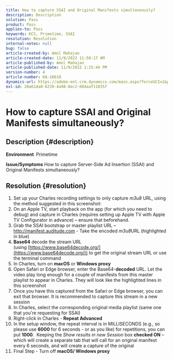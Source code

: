 ```yaml
---
title: How to capture SSAI and Original Manifests simultaneously?
description: Description
solution: Pass
product: Pass
applies-to: Pass
keywords: KCS, Primetime, SSAI
resolution: Resolution
internal-notes: null
bug: false
article-created-by: Amol Mahajan
article-created-date: 11/9/2022 11:58:17 AM
article-published-by: Amol Mahajan
article-published-date: 11/9/2022 1:15:44 PM
version-number: 4
article-number: KA-16610
dynamics-url: https://adobe-ent.crm.dynamics.com/main.aspx?forceUCI=1&pagetype=entityrecord&etn=knowledgearticle&id=0a56cac8-2560-ed11-9561-6045bd006268
exl-id: 20a61da0-6239-4a98-8ec2-60daaf110357
---
```

# How to capture SSAI and Original Manifests simultaneously?

## Description {#description}

<b>Environment </b>
Primetime


<b>Issue/Symptoms</b>
How to capture Server-Side Ad Insertion (SSAI) and Original Manifests simultaneously?


## Resolution {#resolution}


1. Set up your Charles recording settings to only capture *m3u8* URL, using the method suggested in this screenshot:
2. On an Apple TV, start playback on the app (for which you need to debug) and capture in Charles (requires setting up Apple TV with Apple TV Configurator in advance) – ensure that beforehand.
3. Grab the SSAI bootstrap or master playlist URL – http://manifest.auditude.com - Take the encoded *m3u8*URL (highlighted in blue)
4. <b>Base64</b> decode the stream URL (using [https://www.base64decode.org/](https://www.base64decode.org/)) to get the original stream URL or use the terminal command
5. In Charles, turn on <b>macOS</b> or <b>Windows proxy</b>
6. Open Safari or Edge browser, enter the Base64-<b>decoded</b> URL. Let the video play long enough for a couple of manifests from this master playlist to appear in Charles. They will look like the highlighted lines in this screenshot
7. Once you have this captured from the Safari or Edge browser, you can exit that browser. It is recommended to capture this stream in a new session
8. In Charles, select the corresponding original media playlist (same one that you're requesting for SSAI)
9. Right-click in Charles - <b>Repeat Advanced</b>
10. In the setup window, the repeat interval is in MILLISECONDS (e.g., so please use <b>6000</b> for 6 seconds - or as you like) for repetitions, you can put <b>1000</b>.  Keeping the *Show results in new Session* box <b>checked ON</b> – which will create a separate tab that will call for an original manifest every 6 seconds, and will create a capture of the original
11. Final Step - Turn off <b>macOS/ Windows proxy</b>
